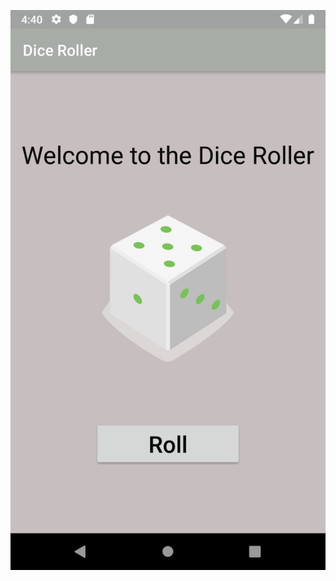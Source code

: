 ![](https://github.com/oumarhadrami/Android-Apps-with-Kotlin/blob/master/DiceRoller/Screenshot_1557270604.png)